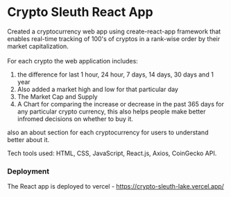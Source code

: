 # Crypto Sleuth React App

Created a cryptocurrency web app using create-react-app framework that enables real-time tracking of 100's of cryptos in a rank-wise order by their market capitalization.
<br>
<br>
For each crypto the web application includes: <br>
 1. the difference for last 1 hour, 24 hour, 7 days, 14 days, 30 days and 1 year <br>
 2. Also added a market high and low for that particular day <br>
 3. The Market Cap and Supply <br>
 4. A Chart for comparing the increase or decrease in the past 365 days for any particular crypto currency,
    this also helps people make better infromed decisions on whether to buy it.
 
also an about section for each cryptocurrency for users to understand better about it.


Tech tools used: HTML, CSS, JavaScript, React.js, Axios, CoinGecko API.

### Deployment

The React app is deployed to vercel - 
https://crypto-sleuth-lake.vercel.app/
